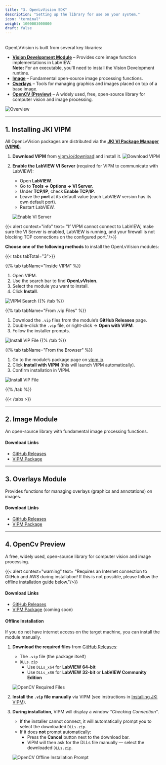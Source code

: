 ```yaml
---
title: "3. OpenLvVision SDK"
description: "Setting up the library for use on your system."
icon: "terminal"
weight: 1000003000000
draft: false
---
```


\
OpenLVVision is built from several key libraries:

* **[Vision Development Module](/docs/installation/vision-development/)** – Provides core image function implementations in LabVIEW.  
  **Note:** For an executable, you'll need to install the Vision Development runtime.  
* **[Image](/docs/installation/openlvvision/#2-image-module)** – Fundamental open-source image processing functions.  
* **[Overlays](/docs/installation/openlvvision/#3-overlays-module)** – Tools for managing graphics and images placed on top of a base image.  
* **[OpenCV (Preview)](/docs/installation/openlvvision/#4-opencv-preview)** – A widely used, free, open-source library for computer vision and image processing.  

![Overview](images/OpenLvVision_Overview.png)

---

## 1. Installing JKI VIPM

All OpenLvVision packages are distributed via the **[JKI VI Package Manager (VIPM)](https://www.vipm.io/)**.

1. **Download VIPM** from [vipm.io/download](https://www.vipm.io/download/) and install it. 
![Download VIPM](images/VIP_Download.png) 

2. **Enable the LabVIEW VI Server** (required for VIPM to communicate with LabVIEW):  
   - Open **LabVIEW**.  
   - Go to **Tools → Options → VI Server**.  
   - Under **TCP/IP**, check **Enable TCP/IP**.  
   - Leave the **port** at its default value (each LabVIEW version has its own default port).  
   - Restart LabVIEW.  

   ![Enable VI Server](images/VIP_Port.png)

{{< alert context="info" text= "If VIPM cannot connect to LabVIEW, make sure the VI Server is enabled, LabVIEW is running, and your firewall is not blocking TCP connections on the configured port."/>}}


**Choose one of the following methods** to install the OpenLvVision modules:  

{{< tabs tabTotal="3">}}

{{% tab tabName="Inside VIPM" %}}
1. Open VIPM.  
2. Use the search bar to find **OpenLvVision**.  
3. Select the module you want to install.  
4. Click **Install**.  

![VIPM Search](images/VIP_Search.png)
{{% /tab %}}

{{% tab tabName="From .vip Files" %}}
1. Download the `.vip` files from the module’s **GitHub Releases** page.  
2. Double-click the `.vip` file, or right-click → **Open with VIPM**.  
3. Follow the installer prompts.  

![Install VIP File](images/VIP_FileInstall.png)
{{% /tab %}}

{{% tab tabName="From the Browser" %}}
1. Go to the module’s package page on [vipm.io](https://www.vipm.io/).  
2. Click **Install with VIPM** (this will launch VIPM automatically).  
3. Confirm installation in VIPM.  

![Install VIP File](images/VIP_BrowserInstall.png)

{{% /tab %}}

{{< /tabs >}}

---

## 2. Image Module

An open-source library with fundamental image processing functions.

#### Download Links
- [GitHub Releases](https://github.com/OpenLvVision/OpenLvVision_Image/releases)  
- [VIPM Package](https://www.vipm.io/package/openlvvision_lib_openlvvision_image)  

---

## 3. Overlays Module

Provides functions for managing overlays (graphics and annotations) on images.

#### Download Links
- [GitHub Releases](https://github.com/OpenLvVision/OpenLvVision_Overlays/releases)  
- [VIPM Package](https://www.vipm.io/package/openlvvision_lib_openlvvision_overlays)  

---

## 4. OpenCv Preview

A free, widely used, open-source library for computer vision and image processing.

{{< alert context="warning" text= "Requires an Internet connection to GitHub and AWS during installation! If this is not possible, please follow the offline installation guide below."/>}}

#### Download Links
- [GitHub Releases](https://github.com/OpenLvVision/OpenLvVision_OpenCv/releases)  
- [VIPM Package]() (coming soon)  

#### Offline Installation

If you do not have internet access on the target machine, you can install the module manually.  

1. **Download the required files** from [GitHub Releases](https://github.com/OpenLvVision/OpenLvVision_OpenCv/releases):  
   - The `.vip` file (the package itself)  
   - `DLLs.zip`  
     - Use `DLLs_x64` for **LabVIEW 64-bit**  
     - Use `DLLs_x86` for **LabVIEW 32-bit** or **LabVIEW Community Edition**  

   ![OpenCV Required Files](images/VIP_OpenCvFiles.png)

2. **Install the `.vip` file manually** via VIPM (see instructions in [Installing JKI VIPM](#1-installing-jki-vipm)).  

3. **During installation**, VIPM will display a window *“Checking Connection”*.  
   - If the installer cannot connect, it will automatically prompt you to select the downloaded `DLLs.zip`.  
   - If it does **not** prompt automatically:  
     - Press the **Cancel** button next to the download bar.  
     - VIPM will then ask for the DLLs file manually — select the downloaded `DLLs.zip`.  

   ![OpenCV Offline Installation Prompt](images/VIP_OpenCvOffline.png)
